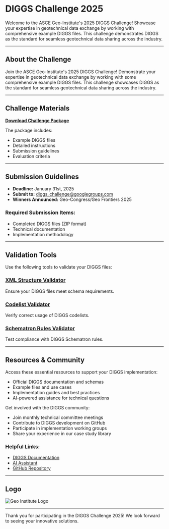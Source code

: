 # DIGGS Challenge 2025

Welcome to the ASCE Geo-Institute's 2025 DIGGS Challenge! Showcase your expertise in geotechnical data exchange by working with comprehensive example DIGGS files. This challenge demonstrates DIGGS as the standard for seamless geotechnical data sharing across the industry.

---

## About the Challenge

Join the ASCE Geo-Institute's 2025 DIGGS Challenge! Demonstrate your expertise in geotechnical data exchange by working with some comprehensive example DIGGS files. This challenge showcases DIGGS as the standard for seamless geotechnical data sharing across the industry.

---

## Challenge Materials

[**Download Challenge Package**](static/files/DIGGS_Challenge_2025.zip)

The package includes:

- Example DIGGS files
- Detailed instructions
- Submission guidelines
- Evaluation criteria

---

## Submission Guidelines

- **Deadline:** January 31st, 2025  
- **Submit to:** diggs_challenge@googlegroups.com  
- **Winners Announced:** Geo-Congress/Geo Frontiers 2025

### Required Submission Items:

- Completed DIGGS files (ZIP format)
- Technical documentation
- Implementation methodology

---

## Validation Tools

Use the following tools to validate your DIGGS files:

### [XML Structure Validator](https://8505-01jhpd4e7p5cndqdmth8sma55m.cloudspaces.litng.ai)
Ensure your DIGGS files meet schema requirements.

### [Codelist Validator](https://8506-01jhpd4e7p5cndqdmth8sma55m.cloudspaces.litng.ai)
Verify correct usage of DIGGS codelists.

### [Schematron Rules Validator](https://8508-01jhpd4e7p5cndqdmth8sma55m.cloudspaces.litng.ai)
Test compliance with DIGGS Schematron rules.

---

## Resources & Community

Access these essential resources to support your DIGGS implementation:

- Official DIGGS documentation and schemas
- Example files and use cases
- Implementation guides and best practices
- AI-powered assistance for technical questions

Get involved with the DIGGS community:

- Join monthly technical committee meetings
- Contribute to DIGGS development on GitHub
- Participate in implementation working groups
- Share your experience in our case study library

### Helpful Links:

- [DIGGS Documentation](https://diggsml.org/docs/DIGGSOverview.pdf)
- [AI Assistant](https://chatgpt.com/g/g-KeOVgCaSe-geosetta-s-diggs-expert)
- [GitHub Repository](https://github.com/DIGGSml/DIGGS)

---

## Logo

![Geo Institute Logo](static/homepage/geo-institute.png)

---

Thank you for participating in the DIGGS Challenge 2025! We look forward to seeing your innovative solutions.
